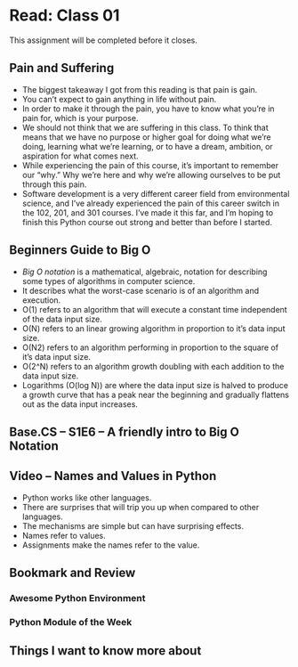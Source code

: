 # Read: Class 01

This assignment will be completed before it closes.

## Pain and Suffering

- The biggest takeaway I got from this reading is that pain is gain.  
- You can’t expect to gain anything in life without pain.  
- In order to make it through the pain, you have to know what you’re in pain for, which is your purpose.  
- We should not think that we are suffering in this class. To think that means that we have no purpose or higher goal for doing what we’re doing, learning what we’re learning, or to have a dream, ambition, or aspiration for what comes next.  
- While experiencing the pain of this course, it’s important to remember our “why.” Why we’re here and why we’re allowing ourselves to be put through this pain.  
- Software development is a very different career field from environmental science, and I’ve already experienced the pain of this career switch in the 102, 201, and 301 courses. I’ve made it this far, and I’m hoping to finish this Python course out strong and better than before I started.  

## Beginners Guide to Big O

- _Big O notation_ is a mathematical, algebraic, notation for describing some types of algorithms in computer science.  
- It describes what the worst-case scenario is of an algorithm and execution.  
- O(1) refers to an algorithm that will execute a constant time independent of the data input size.  
- O(N) refers to an linear growing algorithm in proportion to it’s data input size.  
- O(N2) refers to an algorithm performing in proportion to the square of it’s data input size.  
- O(2^N) refers to an algorithm growth doubling with each addition to the data input size.  
- Logarithms (O(log N)) are where the data input size is halved to produce a growth curve that has a peak near the beginning and gradually flattens out as the data input increases.  

## Base.CS – S1E6 – A friendly intro to Big O Notation

## Video – Names and Values in Python

- Python works like other languages.  
- There are surprises that will trip you up when compared to other languages.  
- The mechanisms are simple but can have surprising effects.  
- Names refer to values.  
- Assignments make the names refer to the value.  

## Bookmark and Review

### Awesome Python Environment

### Python Module of the Week

## Things I want to know more about
